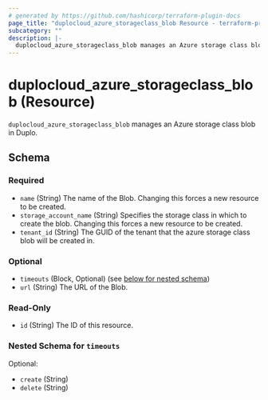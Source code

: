 ```yaml
---
# generated by https://github.com/hashicorp/terraform-plugin-docs
page_title: "duplocloud_azure_storageclass_blob Resource - terraform-provider-duplocloud"
subcategory: ""
description: |-
  duplocloud_azure_storageclass_blob manages an Azure storage class blob in Duplo.
---
```


# duplocloud_azure_storageclass_blob (Resource)

`duplocloud_azure_storageclass_blob` manages an Azure storage class blob in Duplo.



<!-- schema generated by tfplugindocs -->
## Schema

### Required

- `name` (String) The name of the Blob. Changing this forces a new resource to be created.
- `storage_account_name` (String) Specifies the storage class in which to create the blob. Changing this forces a new resource to be created.
- `tenant_id` (String) The GUID of the tenant that the azure storage class blob will be created in.

### Optional

- `timeouts` (Block, Optional) (see [below for nested schema](#nestedblock--timeouts))
- `url` (String) The URL of the Blob.

### Read-Only

- `id` (String) The ID of this resource.

<a id="nestedblock--timeouts"></a>
### Nested Schema for `timeouts`

Optional:

- `create` (String)
- `delete` (String)
